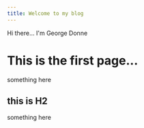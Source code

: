 ```yaml
---
title: Welcome to my blog
---
```


Hi there...
I'm George Donne

# This is the first page...
something here

## this is H2
something here
